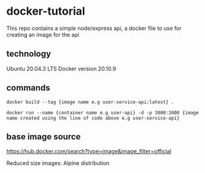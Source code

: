 # docker-tutorial

This repo contains a simple node/express api, a docker file to use for creating an image for the api



## technology
Ubuntu 20.04.3 LTS
Docker version 20.10.9

## commands
```
docker build --tag {image name e.g user-service-api:latest} .

docker run --name {container name e.g user-api} -d -p 3000:3000 {image name created using the line of code above e.g user-service-api}
```

## base image source
https://hub.docker.com/search?type=image&image_filter=official


Reduced size images: Alpine distribution



